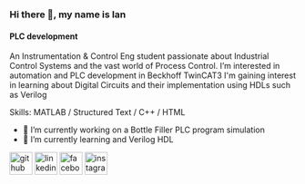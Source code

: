 ### Hi there 👋, my name is Ian
#### PLC development
An Instrumentation & Control Eng student passionate about Industrial Control Systems and the vast world of Process Control.
 I’m interested in automation  and PLC development in Beckhoff TwinCAT3
I'm gaining interest in learning about Digital Circuits and their implementation using HDLs such as Verilog

Skills: MATLAB / Structured Text / C++ / HTML 

- 🔭 I’m currently working on a Bottle Filler PLC program simulation 
- 🌱 I’m currently learning and Verilog HDL



[<img src='https://cdn.jsdelivr.net/npm/simple-icons@3.0.1/icons/github.svg' alt='github' height='40'>](https://github.com/ianmunai)  [<img src='https://cdn.jsdelivr.net/npm/simple-icons@3.0.1/icons/linkedin.svg' alt='linkedin' height='40'>](https://www.linkedin.com/in/IanMunai/)  [<img src='https://cdn.jsdelivr.net/npm/simple-icons@3.0.1/icons/facebook.svg' alt='facebook' height='40'>](https://www.facebook.com/IaneMunai)  [<img src='https://cdn.jsdelivr.net/npm/simple-icons@3.0.1/icons/instagram.svg' alt='instagram' height='40'>](https://www.instagram.com/ianmunai/)  

